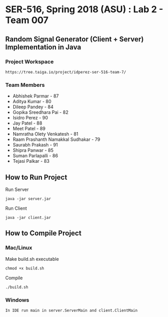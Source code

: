 # SER-516, Spring 2018 (ASU) : Lab 2 - Team 007

## Random Signal Generator (Client + Server) Implementation in Java

### Project Workspace 

    https://tree.taiga.io/project/idperez-ser-516-team-7/

### Team Members

* Abhishek Parmar - 87
* Aditya Kumar - 80
* Dileep Pandey - 84
* Gopika Sreedhara Pai - 82
* Isidro Perez - 90
* Jay Patel - 88
* Meet Patel - 89
* Namratha Olety Venkatesh - 81
* Raam Prashanth Namakkal Sudhakar - 79
* Saurabh Prakash - 91
* Shipra Panwar - 85
* Suman Parlapalli - 86
* Tejasi Palkar - 83

## How to Run Project

Run Server

    java -jar server.jar
 
Run Client

    java -jar client.jar

## How to Compile Project

### Mac/Linux

Make build.sh executable

    chmod +x build.sh

Compile

    ./build.sh
    
### Windows

    In IDE run main in server.ServerMain and client.ClientMain



